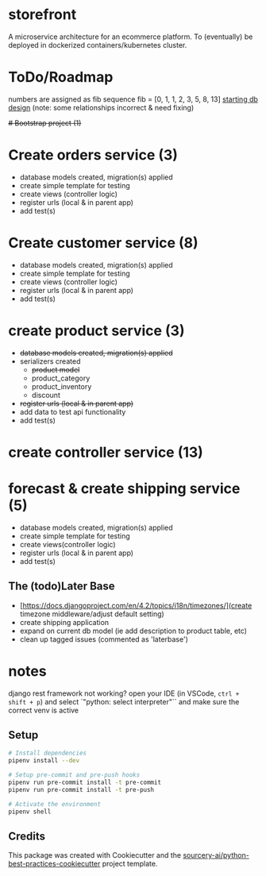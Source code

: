 # storefront
A microservice architecture for an ecommerce platform. To (eventually) be deployed in dockerized containers/kubernetes cluster.

# ToDo/Roadmap
numbers are assigned as fib sequence
fib = [0, 1, 1, 2, 3, 5, 8, 13]
[starting db design](https://dbdocs.io/alex.johnson293/ecommerce?view=relationships) (note: some relationships incorrect & need fixing)

~~# Bootstrap project (1)~~
# Create orders service (3)
  * database models created, migration(s) applied
  * create simple template for testing
  * create views (controller logic)
  * register urls (local & in parent app)
  * add test(s)
# Create customer service (8)
  * database models created, migration(s) applied
  * create simple template for testing
  * create views (controller logic)
  * register urls (local & in parent app)
  * add test(s)
# create product service (3)
  * ~~database models created, migration(s) applied~~
  * serializers created
    * ~~product model~~
    * product_category
    * product_inventory
    * discount
  * ~~register urls (local & in parent app)~~
  * add data to test api functionality
  * add test(s)
# create controller service (13)
# forecast & create shipping service (5)
  * database models created, migration(s) applied
  * create simple template for testing
  * create views(controller logic)
  * register urls (local & in parent app)
  * add test(s)

## The (todo)Later Base
* [https://docs.djangoproject.com/en/4.2/topics/i18n/timezones/](create timezone middleware/adjust default setting)
* create shipping application
* expand on current db model (ie add description to product table, etc)
* clean up tagged issues (commented as 'laterbase')

# notes
django rest framework not working? open your IDE (in VSCode, `ctrl + shift + p`) and select `"python: select interpreter"`` and make sure the correct venv is active

## Setup

```sh
# Install dependencies
pipenv install --dev

# Setup pre-commit and pre-push hooks
pipenv run pre-commit install -t pre-commit
pipenv run pre-commit install -t pre-push

# Activate the environment
pipenv shell

```

## Credits
This package was created with Cookiecutter and the [sourcery-ai/python-best-practices-cookiecutter](https://github.com/sourcery-ai/python-best-practices-cookiecutter) project template.

